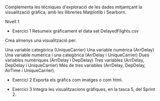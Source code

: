 Complementa les tècniques d'exploració de les dades mitjantçant la visualització gràfica, amb les llibreries Matplotlib i Searborn.

Nivell 1
- Exercici 1
Resumeix gràficament el data set DelayedFlights.csv

Crea almenys una visualització per:

Una variable categòrica (UniqueCarrier)
Una variable numèrica (ArrDelay)
Una variable numèrica i una categòrica (ArrDelay i UniqueCarrier)
Dues variables numèriques (ArrDelay i DepDelay)
Tres variables (ArrDelay, DepDelay i UniqueCarrier)
Més de tres variables (ArrDelay, DepDelay, AirTime i UniqueCarrier).
- Exercici 2
Exporta els gràfics com imatges o com html.

- Exercici 3
Integra les visualitzacions gràfiques, en la tasca 5, del Sprint 2.

